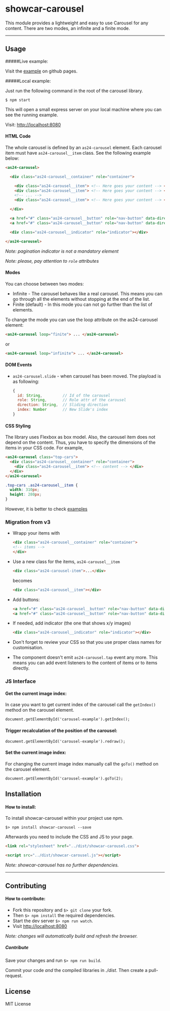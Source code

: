 # showcar-carousel

This module provides a lightweight and easy to use Carousel for any content. There are two modes, an infinite and a finite mode.

***

## Usage

#####Live example:

Visit the [example](https://autoscout24.github.io/showcar-carousel/) on github pages.

#####Local example:

Just run the following command in the root of the carousel library.

```
$ npm start
```
This will open a small express server on your local machine where you can see the running example.

Visit: [http://localhost:8080](http://localhost:8080)

#### HTML Code

The whole carousel is defined by an `as24-carousel` element.
Each carousel item must have `as24-carousel__item` class.
See the following example below:

```html
<as24-carousel>

  <div class="as24-carousel__container" role="container">

    <div class="as24-carousel__item"> <!-- Here goes your content --> </div>
    <div class="as24-carousel__item"> <!-- Here goes your content --> </div>
    <!-- ... -->
    <div class="as24-carousel__item"> <!-- Here goes your content --> </div>

  </div>

  <a href="#" class="as24-carousel__button" role="nav-button" data-direction="left"></a>
  <a href="#" class="as24-carousel__button" role="nav-button" data-direction="right"></a>

  <div class="as24-carousel__indicator" role="indicator"></div>

</as24-carousel>
```

*Note: pagination indicator is not a mandatory element*

*Note: please, pay attention to `role` attributes*

#### Modes

You can choose between two modes:
* Infinite - The carousel behaves like a real carousel. This means you can go through all the elements without stopping
at the end of the list.
* Finite (default) - In this mode you can not go further than the list of elements.

To change the mode you can use the loop attribute on the as24-carousel element:

```html
<as24-carousel loop="finite"> ... </as24-carousel>
```

or

```html
<as24-carousel loop="infinite"> ... </as24-carousel>
```


#### DOM Events

 * `as24-carousel.slide` - when carousel has been moved. The playload is as following:

    ```js
    {
      id: String,         // Id of the carousel
      role: String,       // Role attr of the carousel
      direction: String,  // Sliding direction
      index: Number       // New Slide's index
    }
    ```

#### CSS Styling

The library uses Flexbox as box model. Also, the carousel item does not depend on the content. Thus, you have to specify the dimensions of the items in your CSS code. For example,

```html
<as24-carousel class="top-cars">
  <div class="as24-carousel__container" role="container">
    <div class="as24-carousel__item"> <!-- content --> </div>
  </div>
</as24-carousel>
```

```css
.top-cars .as24-carousel__item {
  width: 310px;
  height: 280px;
}
```

However, it is better to check [examples](docs)

### Migration from v3

 * Wrapp your items with

    ```html
    <div class="as24-carousel__container" role="container">
    <!-- items -->
    </div>
    ```
 * Use a new class for the items, `as24-carousel__item`

    ```html
    <div class="as24-carousel-item">...</div>
    ```
    becomes

    ```html
    <div class="as24-carousel__item"></div>
    ```

 * Add buttons:

    ```html
    <a href="#" class="as24-carousel__button" role="nav-button" data-direction="left"></a>
    <a href="#" class="as24-carousel__button" role="nav-button" data-direction="right"></a>
    ```

 * If needed, add indicator (the one that shows x/y images)

    ```html
    <div class="as24-carousel__indicator" role="indicator"></div>
    ```

 * Don't forget to review your CSS so that you use proper class names for customisation.

 * The component doesn't emit `as24-carousel.tap` event any more. This means you can add event listeners to the content of items or to items directly.

### JS Interface

#### Get the current image index:
In case you want to get current index of the carousel call the `getIndex()` method on the carousel element.

```
document.getElementById('carousel-example').getIndex();
```

#### Trigger recalculation of the position of the carousel:

```
document.getElementById('carousel-example').redraw();
```

#### Set the current image index:
For changing the current image index manually call the `goTo()` method on the carousel element.

```
document.getElementById('carousel-example').goTo(2);
```

## Installation

#### How to install:

To install showcar-carousel within your project use npm.

```
$> npm install showcar-carousel --save
```

Afterwards you need to include the CSS and JS to your page.

```html
<link rel="stylesheet" href="../dist/showcar-carousel.css">
```

```html
<script src="../dist/showcar-carousel.js"></script>
```

*Note: showcar-carousel has no further dependencies.*

***

## Contributing

#### How to contribute:

  * Fork this repository and `$> git clone` your fork.
  * Then `$> npm install` the required dependencies.
  * Start the dev server `$> npm run watch`.
  * Visit [http://localhost:8080](http://localhost:8080)

*Note: changes will automatically build and refresh the browser.*

##### Contribute

Save your changes and run `$> npm run build`.

Commit your code _and_ the compiled libraries in _./dist_. Then create a pull-request.

## License

MIT License
